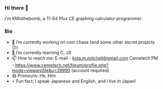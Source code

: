 ### Hi there 👋

I'm KMisthebomb, a TI-84 Plus CE graphing calculator programmer.

### Bio 
- 🔭 I’m currently working on coin chase (and some other secret projects 🙃)
- 🌱 I’m currently learning C, JS
- 📫 How to reach me: E-mail - kota.m.mitchell@gmail.com Cemetech PM - https://www.cemetech.net/forum/profile.php?mode=viewprofile&u=29990 (account required)
- 😄 Pronouns: He, Him
- ⚡ Fun fact: I speak Japanese and English, and I live in Japan!
